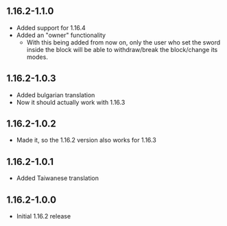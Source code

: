 ## 1.16.2-1.1.0

* Added support for 1.16.4
* Added an "owner" functionality
    * With this being added from now on, only the user who set the sword inside the block will be able to withdraw/break
      the block/change its modes.

## 1.16.2-1.0.3

* Added bulgarian translation
* Now it should actually work with 1.16.3

## 1.16.2-1.0.2

* Made it, so the 1.16.2 version also works for 1.16.3

## 1.16.2-1.0.1

* Added Taiwanese translation

## 1.16.2-1.0.0

* Initial 1.16.2 release